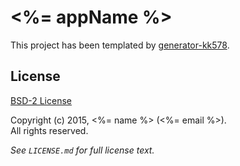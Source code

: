 # <%= appName %>

This project has been templated by [generator-kk578](https://github.com/KK578/generator-kk578).

## License

[BSD-2 License](http://opensource.org/licenses/bsd-license.php)

Copyright (c) 2015, <%= name %> (<%= email %>).  
All rights reserved.

*See `LICENSE.md` for full license text.*
